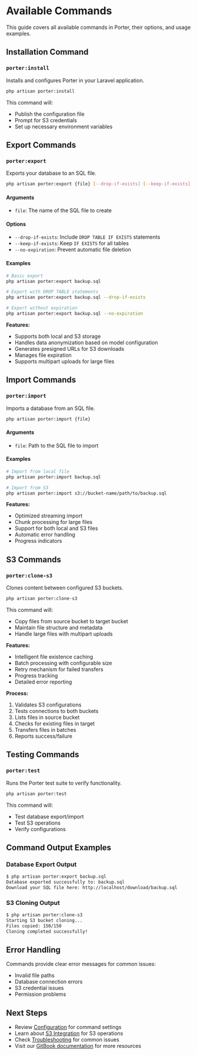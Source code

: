 # Available Commands

This guide covers all available commands in Porter, their options, and usage examples.

## Installation Command

### `porter:install`

Installs and configures Porter in your Laravel application.

```bash
php artisan porter:install
```

This command will:

- Publish the configuration file
- Prompt for S3 credentials
- Set up necessary environment variables

## Export Commands

### `porter:export`

Exports your database to an SQL file.

```bash
php artisan porter:export {file} [--drop-if-exists] [--keep-if-exists] [--no-expiration]
```

#### Arguments

- `file`: The name of the SQL file to create

#### Options

- `--drop-if-exists`: Include `DROP TABLE IF EXISTS` statements
- `--keep-if-exists`: Keep `IF EXISTS` for all tables
- `--no-expiration`: Prevent automatic file deletion

#### Examples

```bash
# Basic export
php artisan porter:export backup.sql

# Export with DROP TABLE statements
php artisan porter:export backup.sql --drop-if-exists

# Export without expiration
php artisan porter:export backup.sql --no-expiration
```

**Features:**

- Supports both local and S3 storage
- Handles data anonymization based on model configuration
- Generates presigned URLs for S3 downloads
- Manages file expiration
- Supports multipart uploads for large files

## Import Commands

### `porter:import`

Imports a database from an SQL file.

```bash
php artisan porter:import {file}
```

#### Arguments

- `file`: Path to the SQL file to import

#### Examples

```bash
# Import from local file
php artisan porter:import backup.sql

# Import from S3
php artisan porter:import s3://bucket-name/path/to/backup.sql
```

**Features:**

- Optimized streaming import
- Chunk processing for large files
- Support for both local and S3 files
- Automatic error handling
- Progress indicators

## S3 Commands

### `porter:clone-s3`

Clones content between configured S3 buckets.

```bash
php artisan porter:clone-s3
```

This command will:

- Copy files from source bucket to target bucket
- Maintain file structure and metadata
- Handle large files with multipart uploads

**Features:**

- Intelligent file existence caching
- Batch processing with configurable size
- Retry mechanism for failed transfers
- Progress tracking
- Detailed error reporting

**Process:**

1. Validates S3 configurations
2. Tests connections to both buckets
3. Lists files in source bucket
4. Checks for existing files in target
5. Transfers files in batches
6. Reports success/failure

## Testing Commands

### `porter:test`

Runs the Porter test suite to verify functionality.

```bash
php artisan porter:test
```

This command will:

- Test database export/import
- Test S3 operations
- Verify configurations

## Command Output Examples

### Database Export Output

```bash
$ php artisan porter:export backup.sql
Database exported successfully to: backup.sql
Download your SQL file here: http://localhost/download/backup.sql
```

### S3 Cloning Output

```bash
$ php artisan porter:clone-s3
Starting S3 bucket cloning...
Files copied: 150/150
Cloning completed successfully!
```

## Error Handling

Commands provide clear error messages for common issues:

- Invalid file paths
- Database connection errors
- S3 credential issues
- Permission problems

## Next Steps

- Review [Configuration](configuration.md) for command settings
- Learn about [S3 Integration](s3-integration.md) for S3 operations
- Check [Troubleshooting](troubleshooting.md) for common issues
- Visit our [GitBook documentation](https://thinkneverland.gitbook.io/porter/) for more resources

